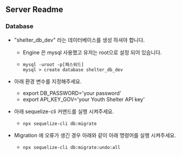 ## Server Readme

### Database

- "shelter_db_dev" 라는 데이터베이스를 생성 하셔야 합니다.

  - Engine 은 mysql 사용했고 유저는 root으로 설정 되어 있습니다.
  - ```
    mysql -uroot -p[패스워드]
    mysql > create database shelter_db_dev
    ```

- 아래 환경 변수를 지정해주세요.
  - export DB_PASSWORD='your password'
  - export API_KEY_GOV='your Youth Shelter API key'

* 아래 sequelize-cli 커맨드를 실행 시켜주세요.

  - ```
    npx sequelize-cli db:migrate
    ```

* Migration 에 오류가 생긴 경우 아래와 같이 아래 명령어를 실행 시켜주세요.
  - ```
    npx sequelize-cli db:migrate:undo:all
    ```
